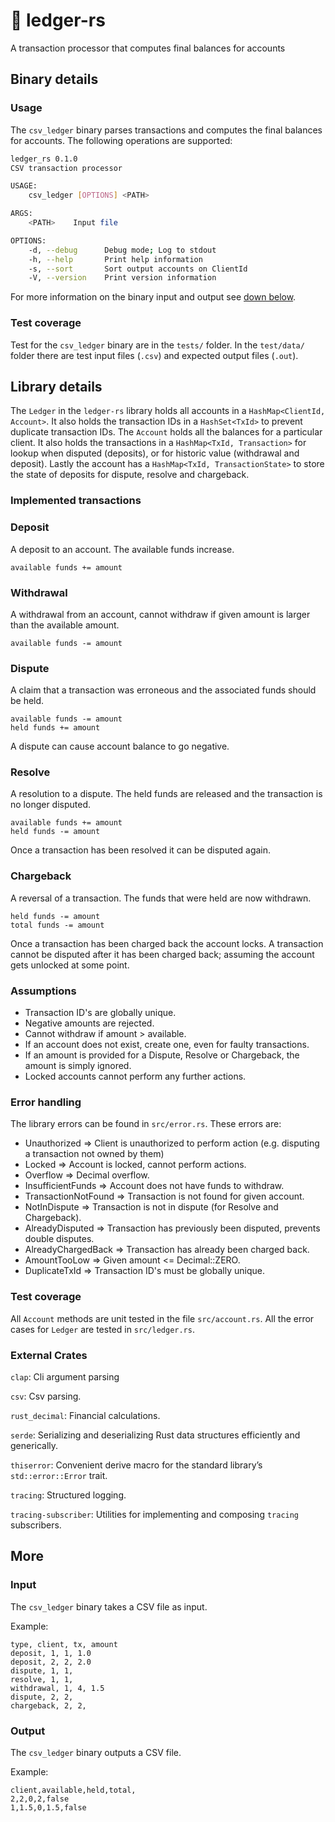 # 📒 ledger-rs
A transaction processor that computes final balances for accounts

## Binary details
### Usage
The `csv_ledger` binary parses transactions and computes the final balances for accounts.
The following operations are supported:
```bash
ledger_rs 0.1.0
CSV transaction processor

USAGE:
    csv_ledger [OPTIONS] <PATH>

ARGS:
    <PATH>    Input file

OPTIONS:
    -d, --debug      Debug mode; Log to stdout
    -h, --help       Print help information
    -s, --sort       Sort output accounts on ClientId
    -V, --version    Print version information
```
For more information on the binary input and output see [down below](#more).

### Test coverage
Test for the `csv_ledger` binary are in the `tests/` folder. In the `test/data/` folder there are test input files (`.csv`) and expected output files (`.out`).

## Library details
The `Ledger` in the `ledger-rs` library holds all accounts in a `HashMap<ClientId, Account>`. It also holds the transaction IDs in a `HashSet<TxId>` to prevent duplicate transaction IDs.
The `Account` holds all the balances for a particular client. It also holds the transactions in a `HashMap<TxId, Transaction>` for lookup when disputed (deposits), or for historic value (withdrawal and deposit). Lastly the account has a `HashMap<TxId, TransactionState>` to store the state of deposits for dispute, resolve and chargeback.

### Implemented transactions
### Deposit
A deposit to an account. The available funds increase.

```
available funds += amount
```

### Withdrawal
A withdrawal from an account, cannot withdraw if given amount is larger than the available amount.

```
available funds -= amount
```

### Dispute
A claim that a transaction was erroneous and the associated funds should be held.

```
available funds -= amount
held funds += amount
```

A dispute can cause account balance to go negative.

### Resolve
A resolution to a dispute. The held funds are released and the transaction is no longer disputed.

```
available funds += amount
held funds -= amount
```

Once a transaction has been resolved it can be disputed again.

### Chargeback
A reversal of a transaction. The funds that were held are now withdrawn.

```
held funds -= amount
total funds -= amount
```

Once a transaction has been charged back the account locks. A transaction cannot be disputed after it has been charged back; assuming the account gets unlocked at some point.

### Assumptions
- Transaction ID's are globally unique.
- Negative amounts are rejected.
- Cannot withdraw if amount > available.
- If an account does not exist, create one, even for faulty transactions.
- If an amount is provided for a Dispute, Resolve or Chargeback, the amount is simply ignored.
- Locked accounts cannot perform any further actions.

### Error handling
The library errors can be found in `src/error.rs`. These errors are:
- Unauthorized => Client is unauthorized to perform action (e.g. disputing a transaction not owned by them)
- Locked => Account is locked, cannot perform actions.
- Overflow => Decimal overflow.
- InsufficientFunds => Account does not have funds to withdraw.
- TransactionNotFound => Transaction is not found for given account.
- NotInDispute => Transaction is not in dispute (for Resolve and Chargeback).
- AlreadyDisputed => Transaction has previously been disputed, prevents double disputes.
- AlreadyChargedBack => Transaction has already been charged back.
- AmountTooLow => Given amount <= Decimal::ZERO.
- DuplicateTxId => Transaction ID's must be globally unique.

### Test coverage
All `Account` methods are unit tested in the file `src/account.rs`.
All the error cases for `Ledger` are tested in `src/ledger.rs`.

### External Crates
`clap`:
Cli argument parsing

`csv`:
Csv parsing.

`rust_decimal`:
Financial calculations. 

`serde`:
Serializing and deserializing Rust data structures efficiently and generically.

`thiserror`:
Convenient derive macro for the standard library’s `std::error::Error` trait.

`tracing`:
Structured logging.

`tracing-subscriber`:
Utilities for implementing and composing `tracing` subscribers.

## More
### Input
The `csv_ledger` binary takes a CSV file as input.

Example:
```csv
type, client, tx, amount
deposit, 1, 1, 1.0
deposit, 2, 2, 2.0
dispute, 1, 1,
resolve, 1, 1,
withdrawal, 1, 4, 1.5
dispute, 2, 2,
chargeback, 2, 2,
```

### Output
The `csv_ledger` binary outputs a CSV file.

Example:
```csv
client,available,held,total,
2,2,0,2,false
1,1.5,0,1.5,false
```
